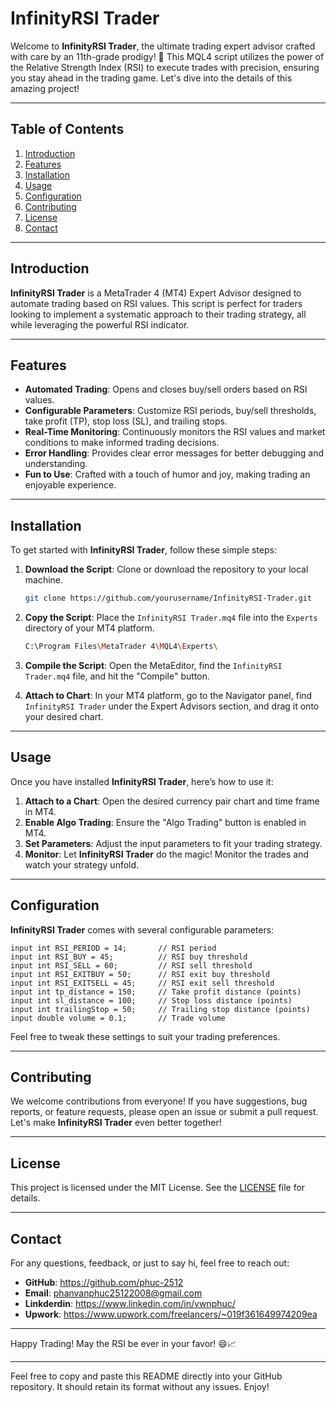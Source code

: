 # InfinityRSI Trader
Welcome to **InfinityRSI Trader**, the ultimate trading expert advisor crafted with care by an 11th-grade prodigy! 🚀 This MQL4 script utilizes the power of the Relative Strength Index (RSI) to execute trades with precision, ensuring you stay ahead in the trading game. Let's dive into the details of this amazing project!

---

## Table of Contents
1. [Introduction](#introduction)
2. [Features](#features)
3. [Installation](#installation)
4. [Usage](#usage)
5. [Configuration](#configuration)
6. [Contributing](#contributing)
7. [License](#license)
8. [Contact](#contact)

---

## Introduction
**InfinityRSI Trader** is a MetaTrader 4 (MT4) Expert Advisor designed to automate trading based on RSI values. This script is perfect for traders looking to implement a systematic approach to their trading strategy, all while leveraging the powerful RSI indicator.

---

## Features
- **Automated Trading**: Opens and closes buy/sell orders based on RSI values.
- **Configurable Parameters**: Customize RSI periods, buy/sell thresholds, take profit (TP), stop loss (SL), and trailing stops.
- **Real-Time Monitoring**: Continuously monitors the RSI values and market conditions to make informed trading decisions.
- **Error Handling**: Provides clear error messages for better debugging and understanding.
- **Fun to Use**: Crafted with a touch of humor and joy, making trading an enjoyable experience.

---

## Installation
To get started with **InfinityRSI Trader**, follow these simple steps:

1. **Download the Script**: Clone or download the repository to your local machine.
   ```bash
   git clone https://github.com/yourusername/InfinityRSI-Trader.git
   ```

2. **Copy the Script**: Place the `InfinityRSI Trader.mq4` file into the `Experts` directory of your MT4 platform.
   ```bash
   C:\Program Files\MetaTrader 4\MQL4\Experts\
   ```

3. **Compile the Script**: Open the MetaEditor, find the `InfinityRSI Trader.mq4` file, and hit the "Compile" button.

4. **Attach to Chart**: In your MT4 platform, go to the Navigator panel, find `InfinityRSI Trader` under the Expert Advisors section, and drag it onto your desired chart.

---

## Usage
Once you have installed **InfinityRSI Trader**, here’s how to use it:

1. **Attach to a Chart**: Open the desired currency pair chart and time frame in MT4.
2. **Enable Algo Trading**: Ensure the "Algo Trading" button is enabled in MT4.
3. **Set Parameters**: Adjust the input parameters to fit your trading strategy.
4. **Monitor**: Let **InfinityRSI Trader** do the magic! Monitor the trades and watch your strategy unfold.

---

## Configuration
**InfinityRSI Trader** comes with several configurable parameters:

```mql4
input int RSI_PERIOD = 14;       // RSI period
input int RSI_BUY = 45;          // RSI buy threshold
input int RSI_SELL = 60;         // RSI sell threshold
input int RSI_EXITBUY = 50;      // RSI exit buy threshold
input int RSI_EXITSELL = 45;     // RSI exit sell threshold
input int tp_distance = 150;     // Take profit distance (points)
input int sl_distance = 100;     // Stop loss distance (points)
input int trailingStop = 50;     // Trailing stop distance (points)
input double volume = 0.1;       // Trade volume
```

Feel free to tweak these settings to suit your trading preferences.

---

## Contributing
We welcome contributions from everyone! If you have suggestions, bug reports, or feature requests, please open an issue or submit a pull request. Let's make **InfinityRSI Trader** even better together!

---

## License
This project is licensed under the MIT License. See the [LICENSE](LICENSE) file for details.

---

## Contact
For any questions, feedback, or just to say hi, feel free to reach out:

- **GitHub**: https://github.com/phuc-2512
- **Email**: phanvanphuc25122008@gmail.com
- **Linkderdin**: https://www.linkedin.com/in/vwnphuc/
- **Upwork**: https://www.upwork.com/freelancers/~019f361649974209ea

---

Happy Trading! May the RSI be ever in your favor! 😄📈

---

Feel free to copy and paste this README directly into your GitHub repository. It should retain its format without any issues. Enjoy!

